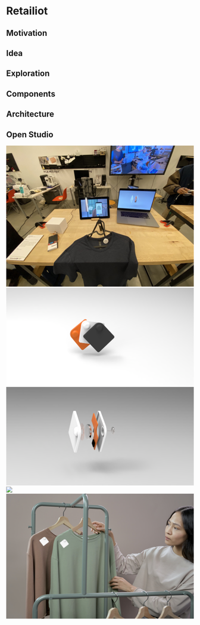 # Retailiot

## Motivation

## Idea

## Exploration

## Components

## Architecture

## Open Studio

<img src="./images/open_studio.jpg">
<img src="./images/render1.png">
<img src="./images/render2.png">
<img src="./images/poster1.png">
<img src="./images/poster2.png">
